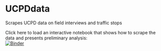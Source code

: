 # UCPDdata
Scrapes UCPD data on field interviews and traffic stops

Click here to load an interactive notebook that shows how to scrape the data and presents preliminary analysis:  
[![Binder](https://mybinder.org/badge_logo.svg)](https://mybinder.org/v2/gh/nomadj1s/UCPDdata/master?filepath=get_UCPD_data.ipynb)
